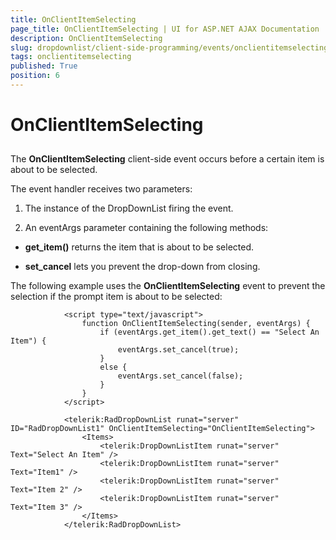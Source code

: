 ```yaml
---
title: OnClientItemSelecting
page_title: OnClientItemSelecting | UI for ASP.NET AJAX Documentation
description: OnClientItemSelecting
slug: dropdownlist/client-side-programming/events/onclientitemselecting
tags: onclientitemselecting
published: True
position: 6
---
```


# OnClientItemSelecting



## 

The **OnClientItemSelecting** client-side event occurs before a certain item is about to be selected.

The event handler receives two parameters:

1. The instance of the DropDownList firing the event.

1. An eventArgs parameter containing the following methods:

* **get_item()** returns the item that is about to be selected.

* **set_cancel** lets you prevent the drop-down from closing.

The following example uses the **OnClientItemSelecting** event to prevent the selection if the prompt item is about to be selected:

````ASPNET
	        <script type="text/javascript">
	            function OnClientItemSelecting(sender, eventArgs) {
	                if (eventArgs.get_item().get_text() == "Select An Item") {
	                    eventArgs.set_cancel(true);
	                }
	                else {
	                    eventArgs.set_cancel(false);
	                }
	            }
	        </script>
	
	        <telerik:RadDropDownList runat="server" ID="RadDropDownList1" OnClientItemSelecting="OnClientItemSelecting">
	            <Items>
	                <telerik:DropDownListItem runat="server" Text="Select An Item" />
	                <telerik:DropDownListItem runat="server" Text="Item1" />
	                <telerik:DropDownListItem runat="server" Text="Item 2" />
	                <telerik:DropDownListItem runat="server" Text="Item 3" />
	            </Items>
	        </telerik:RadDropDownList>
````



